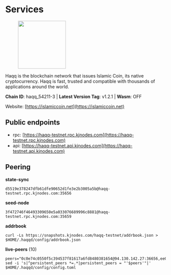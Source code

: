 # Services

<figure><img src="https://raw.githubusercontent.com/kj89/testnet_manuals/main/pingpub/logos/haqq.png" width="150" alt=""><figcaption></figcaption></figure>

Haqq is the blockchain network that issues Islamic Coin,  its native cryptocurrency. Haqq is fast, trusted and  compatible with thousands of applications around the world.

**Chain ID**: haqq_54211-3 | **Latest Version Tag**: v1.2.1 | **Wasm**: OFF

Website: [https://islamiccoin.net](https://islamiccoin.net)


## Public endpoints

* rpc: [https://haqq-testnet.rpc.kjnodes.com](https://haqq-testnet.rpc.kjnodes.com)
* api: [https://haqq-testnet.api.kjnodes.com](https://haqq-testnet.api.kjnodes.com)

## Peering

**state-sync**

```
d5519e378247dfb61dfe90652d1fe3e2b3005a5b@haqq-testnet.rpc.kjnodes.com:35656
```

**seed-node**

```
3f472746f46493309650e5a033076689996c8881@haqq-testnet.rpc.kjnodes.com:35659
```

**addrbook**
```
curl -Ls https://snapshots.kjnodes.com/haqq-testnet/addrbook.json > $HOME/.haqqd/config/addrbook.json
```

**live-peers** (10)
```
peers="0c0e74c0550f5c394537f81617a6fd8480381654@94.130.142.27:36656,ee0328492fd21eee29ecbde19b52dfde6bd5da54@176.9.146.72:46656,7f2828e3910a4b165a65e5bfb2465c1e809bad3b@65.108.48.182:26656,eba8c88bb316eb42deed201c84013d2a945537f4@135.181.133.93:30656,5c11c697aaf2dabf96e3eb7e7e621c200bd309ee@65.21.225.58:26656,ec8a285e36888bd3134266b8ba668b48c327e6bf@142.132.202.50:36656,d5519e378247dfb61dfe90652d1fe3e2b3005a5b@65.109.68.190:35656,f4442b1ed7f64504f44ed85c89e38cfb2b19ef91@65.108.77.250:26641,001eb7a3a03dc11539541737262c4ddc84dec283@91.195.101.98:26656,fed6ab9973f224f3b2334fd48fa835512d6311da@185.244.183.200:26656"
sed -i 's|^persistent_peers *=.*|persistent_peers = "'$peers'"|' $HOME/.haqqd/config/config.toml
```
